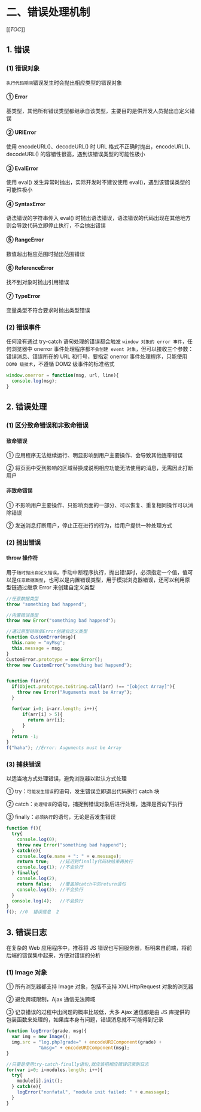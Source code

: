 # 二、错误处理机制

[[_TOC_]]

## 1. 错误

### (1) 错误对象

`执行代码期间`错误发生时会抛出相应类型的错误对象

#### ① Error

基类型，其他所有错误类型都继承自该类型，主要目的是供开发人员抛出自定义错误

#### ② URIError

使用 encodeURL()、decodeURL() 时 URL 格式不正确时抛出，encodeURL()、decodeURL() 的容错性很高，遇到该错误类型的可能性极小

#### ③ EvalError

使用 eval() 发生异常时抛出，实际开发时不建议使用 eval()，遇到该错误类型的可能性极小

#### ④ SyntaxError

语法错误的字符串传入 eval() 时抛出语法错误，语法错误的代码出现在其他地方则会导致代码立即停止执行，不会抛出错误

#### ⑤ RangeError

数值超出相应范围时抛出范围错误

#### ⑥ ReferenceError

找不到对象时抛出引用错误

#### ⑦ TypeError

变量类型不符合要求时抛出类型错误

### (2) 错误事件

任何没有通过 try-catch 语句处理的错误都会触发 `window 对象的 error 事件`，任何浏览器中 onerror 事件处理程序都`不会创建 event 对象`，但可以接收三个参数：错误消息、错误所在的 URL 和行号，要指定 onerror 事件处理程序，只能使用 `DOM0 级技术`，不遵循 DOM2 级事件的标准格式

```js
window.onerror = function(msg, url, line){
  console.log(msg);
}
```

## 2. 错误处理

### (1) 区分致命错误和非致命错误

#### 致命错误

① 应用程序无法继续运行、明显影响到用户主要操作、会导致其他连带错误

② 将页面中受到影响的区域替换成说明相应功能无法使用的消息，无需因此打断用户

#### 非致命错误

① 不影响用户主要操作、只影响页面的一部分、可以恢复、重复相同操作可以消除错误

② 发送消息打断用户，停止正在进行的行为，给用户提供一种处理方式

### (2) 抛出错误

#### throw 操作符

用于`随时抛出自定义错误`，手动中断程序执行，抛出错误时，必须指定一个值，值可以是`任意数据类型`，也可以是内置错误类型，用于模拟浏览器错误，还可以利用原型链通过继承 Error 来创建自定义类型

```js
//任意数据类型
throw "something bad happend";

//内置错误类型
throw new Error("something bad happend");

//通过原型链继承Error创建自定义类型
function CustomError(msg){
  this.name = "myMsg";
  this.message = msg;
}
CustomError.prototype = new Error();
throw new CustomError("something bad happend");


function f(arr){
  if(Object.prototype.toString.call(arr) !== "[object Array]"){
    throw new Error("Auguments must be Array");
  }

  for(var i=0; i<arr.length; i++){
      if(arr[i] > 5){
        return arr[i];
      }
  }
  return -1;
}
f("haha"); //Error: Auguments must be Array
```

### (3) 捕获错误

以适当地方式处理错误，避免浏览器以默认方式处理

① try：`可能发生错误`的语句，发生错误立即退出代码执行 catch 块

② catch：`处理错误`的语句，捕捉到错误对象后进行处理，选择是否向下执行

③ finally：`必须执行`的语句，无论是否发生错误

```js
function f(){
  try{
    console.log(0);
    throw new Error("something bad happend");
  } catch(e){
    console.log(e.name + ": " + e.message);
    return true;    //延迟到finally代码块结束再执行
    console.log(1); //不会执行
  } finally{
    console.log(2);
    return false;   //覆盖掉catch中的return语句
    console.log(3); //不会执行
  }
  console.log(4);   //不会执行
}
f(); //0  错误信息  2
```

## 3. 错误日志

在复杂的 Web 应用程序中，推荐将 JS 错误也写回服务器，标明来自前端，将前后端的错误集中起来，方便对错误的分析

### (1) Image 对象

① 所有浏览器都支持 Image 对象，包括不支持 XMLHttpRequest 对象的浏览器

② 避免跨域限制，Ajax 通信无法跨域

③ 记录错误的过程中出问题的概率比较低，大多 Ajax 通信都是由 JS 库提供的包装函数来处理的，如果库本身有问题，错误消息就不可能得到记录

```js
function logError(grade, msg){
  var img = new Image();
  img.src = "log.php?grade=" + encodeURIComponent(grade) + 
            "&msg=" + encodeURIComponent(msg);
}

//只要是使用try-catch-finally语句,就应该把相应错误记录到日志
for(var i=0; i<modules.length; i++){
  try{
    module[i].init();
  } catch(e){
    logError("nonfatal", "module init failed: " + e.massage);
  }
}
```
